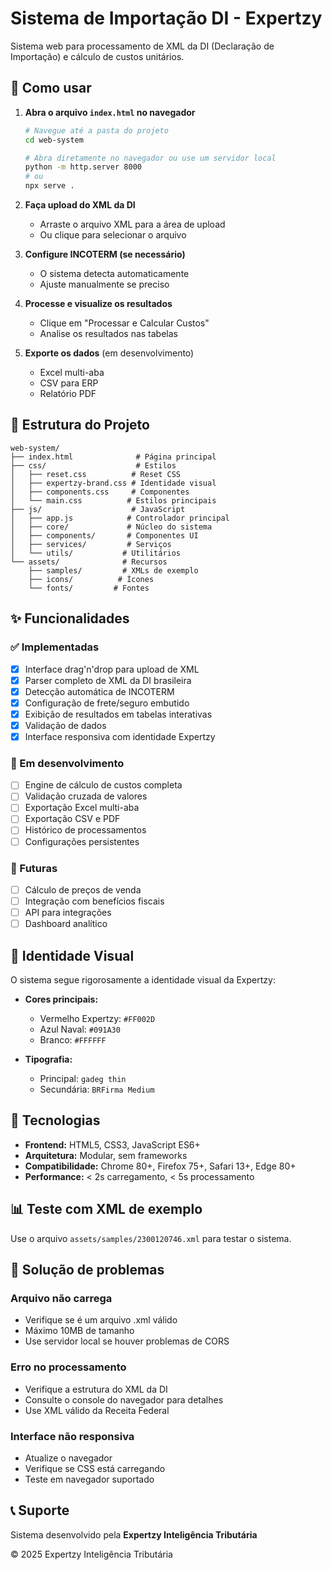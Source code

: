 # Sistema de Importação DI - Expertzy

Sistema web para processamento de XML da DI (Declaração de Importação) e cálculo de custos unitários.

## 🚀 Como usar

1. **Abra o arquivo `index.html` no navegador**
   ```bash
   # Navegue até a pasta do projeto
   cd web-system
   
   # Abra diretamente no navegador ou use um servidor local
   python -m http.server 8000
   # ou
   npx serve .
   ```

2. **Faça upload do XML da DI**
   - Arraste o arquivo XML para a área de upload
   - Ou clique para selecionar o arquivo

3. **Configure INCOTERM (se necessário)**
   - O sistema detecta automaticamente
   - Ajuste manualmente se preciso

4. **Processe e visualize os resultados**
   - Clique em "Processar e Calcular Custos"
   - Analise os resultados nas tabelas

5. **Exporte os dados** (em desenvolvimento)
   - Excel multi-aba
   - CSV para ERP
   - Relatório PDF

## 📁 Estrutura do Projeto

```
web-system/
├── index.html              # Página principal
├── css/                    # Estilos
│   ├── reset.css          # Reset CSS
│   ├── expertzy-brand.css # Identidade visual
│   ├── components.css     # Componentes
│   └── main.css          # Estilos principais
├── js/                    # JavaScript
│   ├── app.js            # Controlador principal
│   ├── core/             # Núcleo do sistema
│   ├── components/       # Componentes UI
│   ├── services/         # Serviços
│   └── utils/           # Utilitários
└── assets/              # Recursos
    ├── samples/         # XMLs de exemplo
    ├── icons/          # Ícones
    └── fonts/         # Fontes
```

## ✨ Funcionalidades

### ✅ Implementadas
- [x] Interface drag'n'drop para upload de XML
- [x] Parser completo de XML da DI brasileira
- [x] Detecção automática de INCOTERM
- [x] Configuração de frete/seguro embutido
- [x] Exibição de resultados em tabelas interativas
- [x] Validação de dados
- [x] Interface responsiva com identidade Expertzy

### 🔄 Em desenvolvimento
- [ ] Engine de cálculo de custos completa
- [ ] Validação cruzada de valores
- [ ] Exportação Excel multi-aba
- [ ] Exportação CSV e PDF
- [ ] Histórico de processamentos
- [ ] Configurações persistentes

### 🔮 Futuras
- [ ] Cálculo de preços de venda
- [ ] Integração com benefícios fiscais
- [ ] API para integrações
- [ ] Dashboard analítico

## 🎨 Identidade Visual

O sistema segue rigorosamente a identidade visual da Expertzy:

- **Cores principais:**
  - Vermelho Expertzy: `#FF002D`
  - Azul Naval: `#091A30`
  - Branco: `#FFFFFF`

- **Tipografia:**
  - Principal: `gadeg thin`
  - Secundária: `BRFirma Medium`

## 🔧 Tecnologias

- **Frontend:** HTML5, CSS3, JavaScript ES6+
- **Arquitetura:** Modular, sem frameworks
- **Compatibilidade:** Chrome 80+, Firefox 75+, Safari 13+, Edge 80+
- **Performance:** < 2s carregamento, < 5s processamento

## 📊 Teste com XML de exemplo

Use o arquivo `assets/samples/2300120746.xml` para testar o sistema.

## 🐛 Solução de problemas

### Arquivo não carrega
- Verifique se é um arquivo .xml válido
- Máximo 10MB de tamanho
- Use servidor local se houver problemas de CORS

### Erro no processamento
- Verifique a estrutura do XML da DI
- Consulte o console do navegador para detalhes
- Use XML válido da Receita Federal

### Interface não responsiva
- Atualize o navegador
- Verifique se CSS está carregando
- Teste em navegador suportado

## 📞 Suporte

Sistema desenvolvido pela **Expertzy Inteligência Tributária**

© 2025 Expertzy Inteligência Tributária